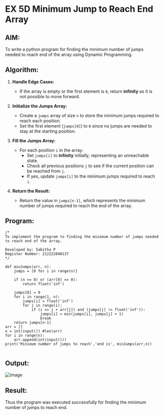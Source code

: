 # EX 5D Minimum Jump to Reach End Array

## AIM:
To write a python program for finding the minimum number of jumps needed to reach end of the array using Dynamic Programming.


## Algorithm:

1. **Handle Edge Cases:**  
   - If the array is empty or the first element is `0`, return **infinity** as it is not possible to move forward.  

2. **Initialize the Jumps Array:**  
   - Create a `jumps` array of size `n` to store the minimum jumps required to reach each position.  
   - Set the first element (`jumps[0]`) to `0` since no jumps are needed to stay at the starting position.  

3. **Fill the Jumps Array:**  
   - For each position `i` in the array:  
     - Set `jumps[i]` to **infinity** initially, representing an unreachable state.  
     - Check all previous positions `j` to see if the current position can be reached from `j`.  
     - If yes, update `jumps[i]` to the minimum jumps required to reach `i`.  

4. **Return the Result:**  
   - Return the value in `jumps[n-1]`, which represents the minimum number of jumps required to reach the end of the array.  

## Program:
```
/*
To implement the program to finding the minimum number of jumps needed to reach end of the array.

Developed by: Sabitha P
Register Number: 212222040137
*/

def minJumps(arr, n):
    jumps = [0 for i in range(n)]
 
    if (n == 0) or (arr[0] == 0):
        return float('inf')
 
    jumps[0] = 0
    for i in range(1, n):
        jumps[i] = float('inf')
        for j in range(i):
            if (i <= j + arr[j]) and (jumps[j] != float('inf')):
                jumps[i] = min(jumps[i], jumps[j] + 1)
                break
    return jumps[n-1]
arr = []
n = int(input()) #len(arr)
for i in range(n):
    arr.append(int(input()))
print('Minimum number of jumps to reach','end is', minJumps(arr,n))
 
```

## Output:

![image](https://github.com/user-attachments/assets/84a64306-2bd9-46f8-86a8-e0f83422a6f6)


## Result:
Thus the program was executed successfully for finding the minimum number of jumps to reach end.
